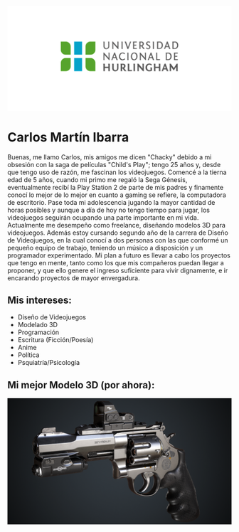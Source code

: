 ![Logo UNAHUR](./assets/UNAHUR.png)


# Carlos Martín Ibarra

Buenas, me llamo Carlos, mis amigos me dicen "Chacky" debido a mi obsesión con la saga de películas "Child's Play"; tengo 25 años y, desde que tengo uso de razón, me fascinan los videojuegos. Comencé a la tierna edad de 5 años, cuando mi primo me regaló la Sega Génesis, eventualmente recibí la Play Station 2 de parte de mis padres y finamente conocí lo mejor de lo mejor en cuanto a gaming se refiere, la computadora de escritorio. Pase toda mi adolescencia jugando la mayor cantidad de horas posibles y aunque a día de hoy no tengo tiempo para jugar, los videojuegos seguirán ocupando una parte importante en mi vida.
Actualmente me desempeño como freelance, diseñando modelos 3D para videojuegos. Además estoy cursando segundo año de la carrera de Diseño de Videojuegos, en la cual conocí a dos personas con las que conformé un pequeño equipo de trabajo, teniendo un músico a disposición y un programador experimentado.
Mi plan a futuro es llevar a cabo los proyectos que tengo en mente, tanto como los que mis compañeros puedan llegar a proponer, y que ello genere el ingreso suficiente para vivir dignamente, e ir encarando proyectos de mayor envergadura.

## Mis intereses:
* Diseño de Videojuegos
* Modelado 3D
* Programación
* Escritura (Ficción/Poesía)
* Anime
* Política
* Psquiatría/Psicología

## Mi mejor Modelo 3D (por ahora):
![Render](./assets/screenshot001.png)

